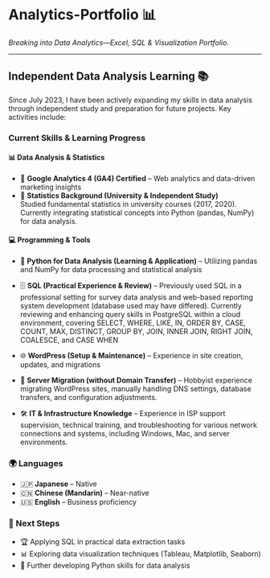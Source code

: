 # **Analytics-Portfolio** 📊

*Breaking into Data Analytics—Excel, SQL & Visualization Portfolio.*  

---

## **Independent Data Analysis Learning** 📚

Since July 2023, I have been actively expanding my skills in data analysis through independent study and preparation for future projects.
Key activities include:

### **Current Skills & Learning Progress**

#### **📊 Data Analysis & Statistics**

- 🎯 **Google Analytics 4 (GA4) Certified** – Web analytics and data-driven marketing insights
- 📖 **Statistics Background (University & Independent Study)**  
  Studied fundamental statistics in university courses (2017, 2020). Currently integrating statistical concepts into Python (pandas, NumPy) for data analysis.

#### **💻 Programming & Tools**

- 🐍 **Python for Data Analysis (Learning & Application)** – Utilizing pandas and NumPy for data processing and statistical analysis
- 🗄️ **SQL (Practical Experience & Review)** – Previously used SQL in a professional setting for survey data analysis and web-based reporting system development (database used may have differed). Currently reviewing and enhancing query skills in PostgreSQL within a cloud environment, covering SELECT, WHERE, LIKE, IN, ORDER BY, CASE, COUNT, MAX, DISTINCT, GROUP BY, JOIN, INNER JOIN, RIGHT JOIN, COALESCE, and CASE WHEN
- 🌐 **WordPress (Setup & Maintenance)** – Experience in site creation, updates, and migrations
- 🔄 **Server Migration (without Domain Transfer)** – Hobbyist experience migrating WordPress sites, manually handling DNS settings, database transfers, and configuration adjustments.

- 🛠️ **IT & Infrastructure Knowledge** – Experience in ISP support supervision, technical training, and troubleshooting for various network connections and systems, including Windows, Mac, and server environments.

### **🌍 Languages**

- 🇯🇵 **Japanese** – Native
- 🇨🇳 **Chinese (Mandarin)** – Near-native
- 🇺🇸 **English** – Business proficiency

### **🚀 Next Steps**

- 🏆 Applying SQL in practical data extraction tasks
- 📊 Exploring data visualization techniques (Tableau, Matplotlib, Seaborn)
- 🐍 Further developing Python skills for data analysis

